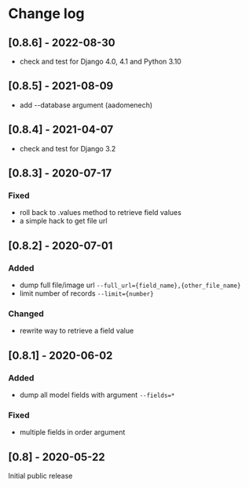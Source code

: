 # Change log

## [0.8.6] - 2022-08-30
- check and test for Django 4.0, 4.1 and Python 3.10

## [0.8.5] - 2021-08-09
- add --database argument (aadomenech)

## [0.8.4] - 2021-04-07
- check and test for Django 3.2

## [0.8.3] - 2020-07-17
### Fixed
- roll back to .values method to retrieve field values
- a simple hack to get file url

## [0.8.2] - 2020-07-01
### Added
- dump full file/image url `--full_url={field_name},{other_file_name}`
- limit number of records `--limit={number}`

### Changed
- rewrite way to retrieve a field value

## [0.8.1] - 2020-06-02
### Added
- dump all model fields with argument `--fields=*`

### Fixed
- multiple fields in order argument

## [0.8] - 2020-05-22

Initial public release